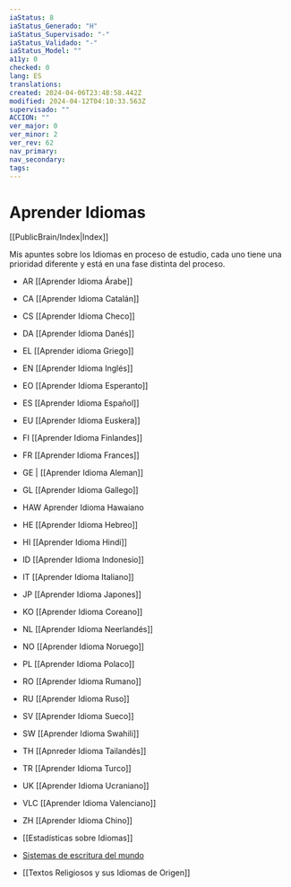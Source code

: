 ```yaml
---
iaStatus: 8
iaStatus_Generado: "H"
iaStatus_Supervisado: "-"
iaStatus_Validado: "-"
iaStatus_Model: ""
a11y: 0
checked: 0
lang: ES
translations: 
created: 2024-04-06T23:48:58.442Z
modified: 2024-04-12T04:10:33.563Z
supervisado: ""
ACCION: ""
ver_major: 0
ver_minor: 2
ver_rev: 62
nav_primary: 
nav_secondary: 
tags:
---
```

# Aprender Idiomas

[[PublicBrain/Index|Index]]

Mis apuntes sobre los Idiomas en proceso de estudio, cada uno tiene una prioridad diferente y está en una fase distinta del proceso.

* AR [[Aprender Idioma Árabe]]
* CA [[Aprender Idioma Catalán]]
* CS [[Aprender Idioma Checo]]
* DA [[Aprender Idioma Danés]]
* EL [[Aprender idioma Griego]]
* EN [[Aprender Idioma Inglés]]
* EO [[Aprender Idioma Esperanto]]
* ES [[Aprender Idioma Español]]
* EU [[Aprender Idioma Euskera]]
* FI [[Aprender Idioma Finlandes]]
* FR [[Aprender Idioma Frances]]
* GE | [[Aprender Idioma Aleman]]
* GL [[Aprender Idioma Gallego]]
* HAW Aprender Idioma Hawaiano
* HE [[Aprender Idioma Hebreo]]
* HI [[Aprender Idioma Hindi]]
* ID [[Aprender Idioma Indonesio]]
* IT [[Aprender Idioma Italiano]]
* JP [[Aprender Idioma Japones]]
* KO [[Aprender Idioma Coreano]]
* NL [[Aprender Idioma Neerlandés]]
* NO [[Aprender Idioma Noruego]]
* PL [[Aprender Idioma Polaco]]
* RO [[Aprender Idioma Rumano]]
* RU [[Aprender Idioma Ruso]]
* SV [[Aprender Idioma Sueco]]
* SW [[Aprender Idioma Swahili]]
* TH [[Apnreder Idioma Tailandés]]
* TR [[Aprender Idioma Turco]]
* UK [[Aprender Idioma Ucraniano]]
* VLC [[Aprender Idioma Valenciano]]
* ZH [[Aprender Idioma Chino]]

 * [[Estadísticas sobre Idiomas]]
 * [Sistemas de escritura del mundo](https://www.worldswritingsystems.org/)
 * [[Textos Religiosos y sus Idiomas de Origen]]